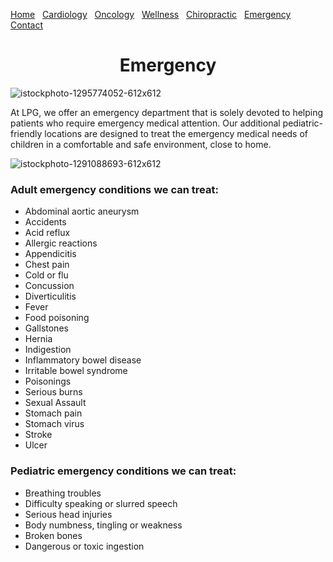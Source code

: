 [comment]: # (Undre Stoker, CSCI 497, 20 Feb 2022, LPG Website) 

[Home](https://undrestoker.github.io/LPG-Systems/) &nbsp;   [Cardiology](https://undrestoker.github.io/Cardiology/) &nbsp;   [Oncology](https://undrestoker.github.io/Oncology/) &nbsp;   [Wellness](https://undrestoker.github.io/Wellness/) &nbsp;   [Chiropractic](https://undrestoker.github.io/Chiropractic/) &nbsp;   [Emergency](https://undrestoker.github.io/Emergency/) &nbsp;  [Contact](https://undrestoker.github.io/Contact/)

<h1 align="center"> Emergency </h1>

![istockphoto-1295774052-612x612](https://user-images.githubusercontent.com/91627769/154854032-9c343cb8-8698-4967-ac1c-575c30c68233.jpeg)


At LPG, we offer an emergency department that is solely devoted to helping patients who require emergency medical attention. Our additional pediatric-friendly locations are designed to treat the emergency medical needs of children in a comfortable and safe environment, close to home.


![istockphoto-1291088693-612x612](https://user-images.githubusercontent.com/91627769/154853904-18d4d223-04b2-4a1b-beb0-414c7f902afe.jpeg)

### Adult emergency conditions we can treat:

- Abdominal aortic aneurysm
- Accidents
- Acid reflux
- Allergic reactions
- Appendicitis
- Chest pain
- Cold or flu
- Concussion
- Diverticulitis
- Fever
- Food poisoning
- Gallstones
- Hernia
- Indigestion
- Inflammatory bowel disease
- Irritable bowel syndrome
- Poisonings
- Serious burns
- Sexual Assault
- Stomach pain
- Stomach virus
- Stroke
- Ulcer

### Pediatric emergency conditions we can treat:

- Breathing troubles
- Difficulty speaking or slurred speech
- Serious head injuries
- Body numbness, tingling or weakness
- Broken bones
- Dangerous or toxic ingestion

